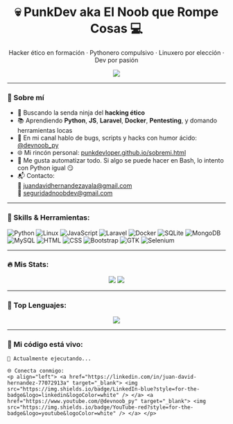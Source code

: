 <h1 align="center">💀 PunkDev aka El Noob que Rompe Cosas 💻</h1>
<p align="center">
  Hacker ético en formación · Pythonero compulsivo · Linuxero por elección · Dev por pasión
</p>

<div align="center">
  <img src="https://readme-typing-svg.herokuapp.com?color=F75C7E&center=true&vCenter=true&lines=🐍+Python+lover;💣+Exploit+apprentice;💻+Dev+Noob+since+forever;🚀+Aprendiendo+hasta+romperlo+todo" />
</div>

---

### 🧠 Sobre mí

- 🔭 Buscando la senda ninja del **hacking ético**  
- 📚 Aprendiendo **Python**, **JS**, **Laravel**, **Docker**, **Pentesting**, y domando herramientas locas  
- 🎥 En mi canal hablo de bugs, scripts y hacks con humor ácido: [@devnoob_py](https://www.youtube.com/@devnoob_py)  
- 🌐 Mi rincón personal: [punkdevloper.github.io/sobremi.html](https://punkdevloper.github.io/sobremi.html)  
- 🧩 Me gusta automatizar todo. Si algo se puede hacer en Bash, lo intento con Python igual 😏  
- 📬 Contacto:  
  📧 juandavidhernandezayala@gmail.com  
  📧 seguridadnoobdev@gmail.com  

---

### 🧩 Skills & Herramientas:

![Python](https://img.shields.io/badge/Python-3670A0?style=for-the-badge&logo=python&logoColor=fff)
![Linux](https://img.shields.io/badge/Linux-FCC624?style=for-the-badge&logo=linux&logoColor=000)
![JavaScript](https://img.shields.io/badge/JavaScript-F7DF1E?style=for-the-badge&logo=javascript&logoColor=000)
![Laravel](https://img.shields.io/badge/Laravel-FF2D20?style=for-the-badge&logo=laravel&logoColor=fff)
![Docker](https://img.shields.io/badge/Docker-2496ED?style=for-the-badge&logo=docker&logoColor=fff)
![SQLite](https://img.shields.io/badge/SQLite-07405E?style=for-the-badge&logo=sqlite&logoColor=fff)
![MongoDB](https://img.shields.io/badge/MongoDB-4EA94B?style=for-the-badge&logo=mongodb&logoColor=fff)
![MySQL](https://img.shields.io/badge/MySQL-005C84?style=for-the-badge&logo=mysql&logoColor=fff)
![HTML](https://img.shields.io/badge/HTML5-E34F26?style=for-the-badge&logo=html5&logoColor=fff)
![CSS](https://img.shields.io/badge/CSS3-1572B6?style=for-the-badge&logo=css3&logoColor=fff)
![Bootstrap](https://img.shields.io/badge/Bootstrap-563D7C?style=for-the-badge&logo=bootstrap&logoColor=fff)
![GTK](https://img.shields.io/badge/GTK-2C2C2C?style=for-the-badge&logo=gtk&logoColor=fff)
![Selenium](https://img.shields.io/badge/Selenium-43B02A?style=for-the-badge&logo=selenium&logoColor=fff)

---

### 🔥 Mis Stats:

<div align="center">
  <img src="https://github-readme-stats.vercel.app/api?username=punkdevloper&show_icons=true&theme=tokyonight&hide_border=true&title_color=F75C7E&icon_color=79ff97" />
  <img src="https://github-readme-streak-stats.herokuapp.com/?user=punkdevloper&theme=tokyonight&hide_border=true" />
</div>

---

### 🧠 Top Lenguajes:

<div align="center">
  <img src="https://github-readme-stats.vercel.app/api/top-langs/?username=punkdevloper&layout=compact&theme=tokyonight&hide_border=true" />
</div>

---

### 🐍 Mi código está vivo:

```text
🐍 Actualmente ejecutando...

🌐 Conecta conmigo:
<p align="left"> <a href="https://linkedin.com/in/juan-david-hernandez-77072913a" target="_blank"> <img src="https://img.shields.io/badge/LinkedIn-blue?style=for-the-badge&logo=linkedin&logoColor=white" /> </a> <a href="https://www.youtube.com/@devnoob_py" target="_blank"> <img src="https://img.shields.io/badge/YouTube-red?style=for-the-badge&logo=youtube&logoColor=white" /> </a> </p>
